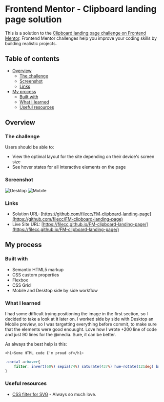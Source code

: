 # Frontend Mentor - Clipboard landing page solution

This is a solution to the [Clipboard landing page challenge on Frontend Mentor](https://www.frontendmentor.io/challenges/clipboard-landing-page-5cc9bccd6c4c91111378ecb9). Frontend Mentor challenges help you improve your coding skills by building realistic projects. 

## Table of contents

- [Overview](#overview)
  - [The challenge](#the-challenge)
  - [Screenshot](#screenshot)
  - [Links](#links)
- [My process](#my-process)
  - [Built with](#built-with)
  - [What I learned](#what-i-learned)
  - [Useful resources](#useful-resources)



## Overview

### The challenge

Users should be able to:

- View the optimal layout for the site depending on their device's screen size
- See hover states for all interactive elements on the page

### Screenshot

![Desktop](./clipboard-desktop.jpg)
![Mobile](./clipboard-mobile.jpg)

### Links

- Solution URL: [https://github.com/filecc/FM-clipboard-landing-page](https://github.com/filecc/FM-clipboard-landing-page)
- Live Site URL: [https://filecc.github.io/FM-clipboard-landing-page/](https://filecc.github.io/FM-clipboard-landing-page/)

## My process

### Built with

- Semantic HTML5 markup
- CSS custom properties
- Flexbox
- CSS Grid
- Mobile and Desktop side by side workflow


### What I learned

I had some difficult trying positioning the image in the first section, so I decided to take a look at it later on. 
I worked side by side with Desktop an Mobile preview, so I was targetting everything before commit, to make sure that the elements were good enouught.
Love how I wrote +200 line of code and just 90 lines for the @media.
Sure, it can be better. 

As always the best help is this:


```css
<h1>Some HTML code I'm proud of</h1>
```
```css
.social a:hover{
    filter: invert(60%) sepia(74%) saturate(437%) hue-rotate(121deg) brightness(88%) contrast(85%);
}
```
### Useful resources

- [CSS filter for SVG](https://codepen.io/sosuke/pen/Pjoqqp) - Always so much love.

